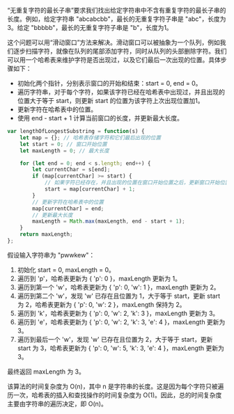 “无重复字符的最长子串”要求我们找出给定字符串中不含有重复字符的最长子串的长度。例如，给定字符串 "abcabcbb"，最长的无重复字符子串是 "abc"，长度为3。给定 "bbbbb"，最长的无重复字符子串是 "b"，长度为1。

这个问题可以用“滑动窗口”方法来解决。滑动窗口可以被抽象为一个队列，例如我们逐步扫描字符，就像在队列的尾部添加字符，同时从队列的头部删除字符。我们可以用一个哈希表来维护字符是否出现过，以及它们最后一次出现的位置。具体步骤如下：

- 初始化两个指针，分别表示窗口的开始和结束：start = 0, end = 0。
- 遍历字符串，对于每个字符，如果该字符已经在哈希表中出现过，并且出现的位置大于等于 start，则更新 start 的位置为该字符上次出现位置加1。
- 更新字符在哈希表中的位置。
- 使用 end - start + 1 计算当前窗口的长度，并更新最大长度。
```javascript
var lengthOfLongestSubstring = function(s) {
    let map = {}; // 哈希表存储字符和它们最后出现的位置
    let start = 0; // 窗口开始位置
    let maxLength = 0; // 最大长度

    for (let end = 0; end < s.length; end++) {
        let currentChar = s[end];
        if (map[currentChar] >= start) {
            // 如果字符已经存在，并且出现的位置在窗口开始位置之后，更新窗口开始位置
            start = map[currentChar] + 1;
        }
        // 更新字符在哈希表中的位置
        map[currentChar] = end;
        // 更新最大长度
        maxLength = Math.max(maxLength, end - start + 1);
    }
    return maxLength;
};
```
假设输入字符串为 "pwwkew"：

1. 初始化 start = 0, maxLength = 0。
2. 遍历到 'p'，哈希表更新为 { 'p': 0 }，maxLength 更新为 1。
3. 遍历到第一个 'w'，哈希表更新为 { 'p': 0, 'w': 1 }，maxLength 更新为 2。
4. 遍历到第二个 'w'，发现 'w' 已存在且位置为 1，大于等于 start，更新 start 为 2，哈希表更新为 { 'p': 0, 'w': 2 }，maxLength 保持为 2。
5. 遍历到 'k'，哈希表更新为 { 'p': 0, 'w': 2, 'k': 3 }，maxLength 更新为 3。
6. 遍历到 'e'，哈希表更新为 { 'p': 0, 'w': 2, 'k': 3, 'e': 4 }，maxLength 更新为 3。
7. 遍历到最后一个 'w'，发现 'w' 已存在且位置为 2，大于等于 start，更新 start 为 3，哈希表更新为 { 'p': 0, 'w': 5, 'k': 3, 'e': 4 }，maxLength 更新为 3。

最终返回 maxLength 为 3。

该算法的时间复杂度为 O(n)，其中 n 是字符串的长度。这是因为每个字符只被遍历一次，哈希表的插入和查找操作的时间复杂度为 O(1)。因此，总的时间复杂度主要由字符串的遍历决定，即 O(n)。
